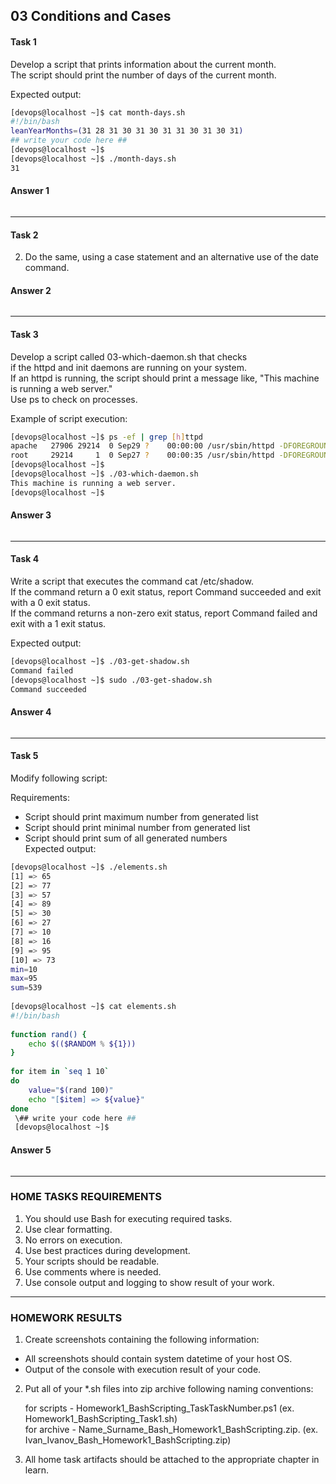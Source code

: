 ## 03 Conditions and Cases
#### Task 1
Develop a script that prints information about the current month.<br/> 
The script should print the number of days of the current month.<br/>

Expected output:<br/>
```bash
[devops@localhost ~]$ cat month-days.sh
#!/bin/bash
leanYearMonths=(31 28 31 30 31 30 31 31 30 31 30 31)
## write your code here ##
[devops@localhost ~]$
[devops@localhost ~]$ ./month-days.sh
31
```
#### Answer 1

![]()

---
#### Task 2
2. Do the same, using a case statement and an alternative use of the date command.<br/>
#### Answer 2

![]()

---
#### Task 3
Develop a script called 03-which-daemon.sh that checks<br/>
if the httpd and init daemons are running on your system.<br/>
If an httpd is running, the script should print a message like, "This machine is running a web server."<br/> 
Use ps to check on processes.<br/>
 
Example of script execution:<br/>
```bash
[devops@localhost ~]$ ps -ef | grep [h]ttpd
apache   27906 29214  0 Sep29 ?    00:00:00 /usr/sbin/httpd -DFOREGROUND
root     29214     1  0 Sep27 ?    00:00:35 /usr/sbin/httpd -DFOREGROUND
[devops@localhost ~]$
[devops@localhost ~]$ ./03-which-daemon.sh
This machine is running a web server.
[devops@localhost ~]$
```
#### Answer 3

![]()

---
#### Task 4 
Write a script that executes the command cat /etc/shadow.<br/> 
If the command return a 0 exit status, report Command succeeded and exit with a 0 exit status.<br/>
If the command returns a non-zero exit status, report Command failed and exit with a 1 exit status.<br/>

Expected output:<br/>
```bash
[devops@localhost ~]$ ./03-get-shadow.sh
Command failed
[devops@localhost ~]$ sudo ./03-get-shadow.sh
Command succeeded
```
#### Answer 4

![]()

---
#### Task 5  
Modify following script:<br/>

Requirements:<br/>

* Script should print maximum number from generated list<br/>
* Script should print minimal number from generated list<br/>
* Script should print sum of all generated numbers<br/>
Expected output:<br/>
```bash
[devops@localhost ~]$ ./elements.sh
[1] => 65
[2] => 77
[3] => 57
[4] => 89
[5] => 30
[6] => 27
[7] => 10
[8] => 16
[9] => 95
[10] => 73
min=10
max=95
sum=539
 
[devops@localhost ~]$ cat elements.sh
#!/bin/bash
 
function rand() {
    echo $(($RANDOM % ${1}))
}
 
for item in `seq 1 10`
do
    value="$(rand 100)"
    echo "[$item] => ${value}"
done
 \## write your code here ##
 [devops@localhost ~]$
``` 
#### Answer 5

![]()

---
### HOME TASKS REQUIREMENTS
1. You should use Bash for executing required tasks.<br/>
2. Use clear formatting.<br/>
3. No errors on execution.<br/>
4. Use best practices during development.<br/>
5. Your scripts should be readable.<br/>
6. Use comments where is needed.<br/>
7. Use console output and logging to show result of your work.<br/>

---
### HOMEWORK RESULTS
1. Create screenshots containing the following information:<br/>
* All screenshots should contain system datetime of your host OS.<br/>
* Output of the console with execution result of your code.<br/>

2. Put all of your  *.sh files into zip archive following naming conventions:<br/>

   for scripts - Homework1_BashScripting_TaskTaskNumber.ps1 (ex. Homework1_BashScripting_Task1.sh)<br/>
   for archive - Name_Surname_Bash_Homework1_BashScripting.zip. (ex. Ivan_Ivanov_Bash_Homework1_BashScripting.zip)<br/>

3. All home task artifacts should be attached to the appropriate chapter in learn.<br/>

